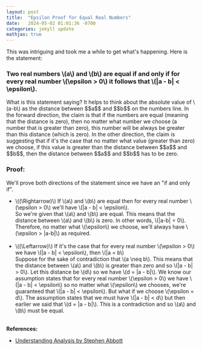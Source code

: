 ```yaml
---
layout: post
title:  "Epsilon Proof for Equal Real Numbers"
date:   2024-05-02 01:01:36 -0700
categories: jekyll update
mathjax: true
---
```

This was intriguing and took me a while to get what's happening. Here is the statement:
<br>
<h3>Two real numbers \(a\) and \(b\) are equal if and only if for every real number \(\epsilon > 0\) it follows that \(|a - b| < \epsilon\).</h3>
What is this statement saying? It helps to think about the absolute value of \(a-b\) as the distance between $$a$$ and $$b$$ on the numbers line. In the forward direction, the claim is that if the numbers are equal (meaning that the distance is zero), then no matter what number we choose (a number that is greater than zero), this number will be always be greater than this distance (which is zero). In the other direction, the claim is suggesting that if it's the case that no matter what value (greater than zero) we choose, if this value is greater than the distance between $$a$$ and $$b$$, then the distance between $$a$$ and $$b$$ has to be zero.
<h3>Proof:</h3>
We'll prove both directions of the statement since we have an "if and only if".
<ul>
	<li>\((\Rightarrow)\) If \(a\) and \(b\) are equal then for every real number \(\epsilon > 0\) we'll have \(|a - b| < \epsilon\). </li>
So we're given that \(a\) and \(b\) are equal. This means that the distance between \(a\) and \(b\) is zero. In other words, \(|a-b| = 0\). Therefore, no matter what \(\epsilon\) we choose, we'll always have \(\epsilon > |a-b|\) as required.
<br><br>
	<li>\((\Leftarrow)\) If it's the case that for every real number \(\epsilon > 0\) we have \(|a - b| < \epsilon\), then \(|a = b\)</li>
Suppose for the sake of contradiction that \(a \neq b\). This means that the distance between \(a\) and \(b\) is greater than zero and so \(|a - b| > 0\). Let this distance be \(d\) so we have \(d = |a - b|\). We know our assumption states that for every real number \(\epsilon > 0\) we have \(|a - b| < \epsilon\) so no matter what \(\epsilon\) we chooses, we're guaranteed that \(|a - b| < \epsilon\). But what if we choose \(\epsilon = d\). The assumption states that we must have \(|a - b| < d\) but then earlier we said that \(d = |a - b|\). This is a contradiction and so \(a\) and \(b\) must be equal.
</ul>
<br>
<!------------------------------------------------------------------------------------>
<b>References:</b>
<ul>
<li><a href="https://www.amazon.com/Understanding-Analysis-Undergraduate-Texts-Mathematics/dp/1493927116">Understanding Analysis by Stephen Abbott</a></li>
</ul>